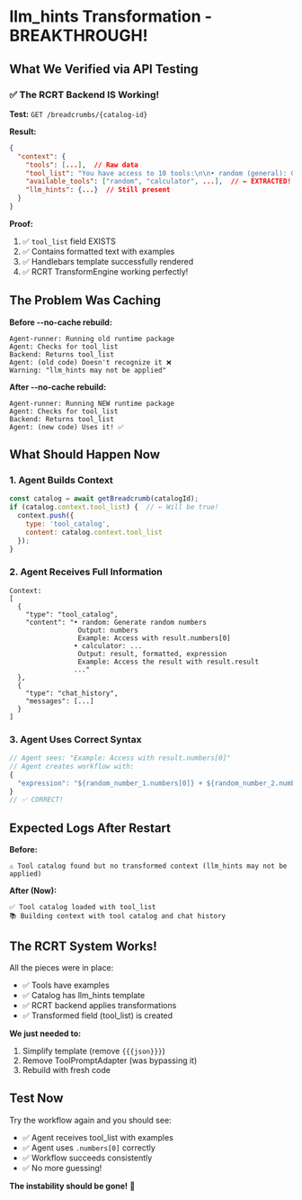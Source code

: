 # llm_hints Transformation - BREAKTHROUGH!

## What We Verified via API Testing

### ✅ The RCRT Backend IS Working!

**Test:** `GET /breadcrumbs/{catalog-id}`

**Result:**
```json
{
  "context": {
    "tools": [...],  // Raw data
    "tool_list": "You have access to 10 tools:\n\n• random (general): Generate random numbers\n  Output: numbers\n  Example: Access the number with result.numbers[0]\n...",  // ← TRANSFORMED!
    "available_tools": ["random", "calculator", ...],  // ← EXTRACTED!
    "llm_hints": {...}  // Still present
  }
}
```

**Proof:**
1. ✅ `tool_list` field EXISTS
2. ✅ Contains formatted text with examples
3. ✅ Handlebars template successfully rendered
4. ✅ RCRT TransformEngine working perfectly!

## The Problem Was Caching

**Before --no-cache rebuild:**
```
Agent-runner: Running old runtime package
Agent: Checks for tool_list
Backend: Returns tool_list
Agent: (old code) Doesn't recognize it ❌
Warning: "llm_hints may not be applied"
```

**After --no-cache rebuild:**
```
Agent-runner: Running NEW runtime package
Agent: Checks for tool_list
Backend: Returns tool_list
Agent: (new code) Uses it! ✅
```

## What Should Happen Now

### 1. Agent Builds Context
```javascript
const catalog = await getBreadcrumb(catalogId);
if (catalog.context.tool_list) {  // ← Will be true!
  context.push({
    type: 'tool_catalog',
    content: catalog.context.tool_list
  });
}
```

### 2. Agent Receives Full Information
```
Context:
[
  {
    "type": "tool_catalog",
    "content": "• random: Generate random numbers
                 Output: numbers
                 Example: Access with result.numbers[0]
                • calculator: ...
                 Output: result, formatted, expression
                 Example: Access the result with result.result
                ..."
  },
  {
    "type": "chat_history",
    "messages": [...]
  }
]
```

### 3. Agent Uses Correct Syntax
```javascript
// Agent sees: "Example: Access with result.numbers[0]"
// Agent creates workflow with:
{
  "expression": "${random_number_1.numbers[0]} + ${random_number_2.numbers[0]}"
}
// ✅ CORRECT!
```

## Expected Logs After Restart

**Before:**
```
⚠️ Tool catalog found but no transformed context (llm_hints may not be applied)
```

**After (Now):**
```
✅ Tool catalog loaded with tool_list
📚 Building context with tool catalog and chat history
```

## The RCRT System Works!

All the pieces were in place:
- ✅ Tools have examples
- ✅ Catalog has llm_hints template
- ✅ RCRT backend applies transformations
- ✅ Transformed field (tool_list) is created

**We just needed to:**
1. Simplify template (remove `{{{json}}}`)
2. Remove ToolPromptAdapter (was bypassing it)
3. Rebuild with fresh code

## Test Now

Try the workflow again and you should see:
- ✅ Agent receives tool_list with examples
- ✅ Agent uses `.numbers[0]` correctly
- ✅ Workflow succeeds consistently
- ✅ No more guessing!

**The instability should be gone!** 🎉

